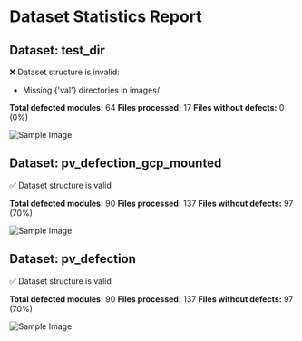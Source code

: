 # Dataset Statistics Report

## Dataset: test_dir
❌ Dataset structure is invalid:
  - Missing {'val'} directories in images/

**Total defected modules:** 64
**Files processed:** 17
**Files without defects:** 0 (0%)

![Sample Image](data/processed/test_dir/images/train/20180630_154305.jpg "Sample from test_dir")

## Dataset: pv_defection_gcp_mounted
✅ Dataset structure is valid

**Total defected modules:** 90
**Files processed:** 137
**Files without defects:** 97 (70%)

![Sample Image](data/processed/pv_defection_gcp_mounted/images/train/101R.jpg "Sample from pv_defection_gcp_mounted")

## Dataset: pv_defection
✅ Dataset structure is valid

**Total defected modules:** 90
**Files processed:** 137
**Files without defects:** 97 (70%)

![Sample Image](data/processed/pv_defection/images/train/031R.jpg "Sample from pv_defection")

